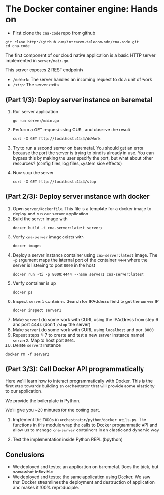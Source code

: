 # The Docker container engine: Hands on

- First clone the `cna-code` repo from github

```
git clone http://github.com/intracom-telecom-sdn/cna-code.git
cd cna-code
```

The first component of our cloud native application is a basic HTTP server
implemented in `server/main.go`.

This server exposes 2 REST endpoints
- `/doWork`: The server handles an incoming request to do a unit of work
- `/stop`: The server exits.

## (Part 1/3): Deploy server instance on baremetal

1. Run server application

   ```
   go run server/main.go
   ```
2. Perform a GET request using CURL and observe the result

   ```
   curl -X GET http://localhost:4444/doWork
   ```
3. Try to run a second server on baremetal. You should get an error because the port the server
   is trying to bind is already in use. You can bypass this by making the user specify the port,
   but what about other resources? (config files, log files, system side effects)

4. Now stop the server

   ```
   curl -X GET http://localhost:4444/stop
   ```

## (Part 2/3): Deploy server instance with docker

1. Open `server/Dockerfile`. This file is a template for a docker image to
   deploy and run our server application.
2. Build the server image with
   ```
   docker build -t cna-server:latest server/
   ```
3. Verify `cna-server` image exists with
   ```
   docker images
   ```
4. Deploy a server instance container using `cna-server:latest` image.
   The `-p` argument maps the internal port of the container `4444` where
   the server is listening to port `8000` in the host
   ```
   docker run -ti -p 8000:4444 --name server1 cna-server:latest
   ```
5. Verify container is up
   ```
   docker ps
   ```
6. Inspect `server1` container. Search for IPAddress field to get the server IP
   ```
   docker inspect server1
   ```
7. Make `server1` do some work with CURL using the IPAddress from step 6 and port
   4444 (don't `/stop` the server)
8. Make `server1` do some work with CURL using `localhost` and port `8000`
9. Repeat steps 4-7 to create and test a new server instance named `server2`.
   Map to host port `8001`.
10. Delete `server2` instance
   ```
   docker rm -f server2
   ```

## (Part 3/3): Call Docker API programmatically

Here we'll learn how to interact programmatically with Docker. This is the first
step towards building an orchestrator that will provide some elasticity to our
application.

We provide the boilerplate in Python.

We'll give you ~20 minutes for the coding part.

1. Implement the `TODOs` in `orchestrator/python/docker_utils.py`. The functions in
   this module wrap the calls to Docker programmatic API and allow us to manage
   `cna-server` containers in an elastic and dynamic way

2. Test the implementation inside Python REPL (bpython).

## Conclusions

- We deployed and tested an application on baremetal. Does the trick, but
  somewhat inflexible.
- We deployed and tested the same application using Docker. We saw that Docker
  streamlines the deployment and destruction of application and makes it 100%
  reproduciple.
